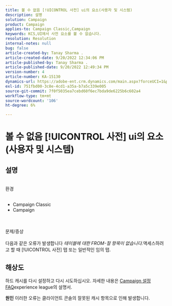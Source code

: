 ```yaml
---
title: 볼 수 없음 [!UICONTROL 사전] ui의 요소(사용자 및 시스템)
description: 설명
solution: Campaign
product: Campaign
applies-to: Campaign Classic,Campaign
keywords: KCS,UI에서 사전 요소를 볼 수 없습니다.
resolution: Resolution
internal-notes: null
bug: false
article-created-by: Tanay Sharma .
article-created-date: 9/20/2022 12:34:06 PM
article-published-by: Tanay Sharma .
article-published-date: 9/20/2022 12:49:34 PM
version-number: 4
article-number: KA-15130
dynamics-url: https://adobe-ent.crm.dynamics.com/main.aspx?forceUCI=1&pagetype=entityrecord&etn=knowledgearticle&id=49ebe07f-e038-ed11-9db1-002248086735
exl-id: 751fbd00-3c8e-4cd1-a35a-b7a5c339e005
source-git-commit: 7f0f5035ea7cebd60f6ec7bda9de6225b6c602a4
workflow-type: tm+mt
source-wordcount: '106'
ht-degree: 6%

---
```


# 볼 수 없음 [!UICONTROL 사전] ui의 요소(사용자 및 시스템)

## 설명

<br>환경<br><br>
- Campaign Classic
- Campaign



<br><br>문제/증상<br><br>
다음과 같은 오류가 발생합니다 *테이블에 대한 FROM-절 항목이 없습니다.*&#x200B;액세스하려고 할 때 [!UICONTROL 사전] 탭 또는 일반적인 임의 탭.


## 해상도






하드 캐시를 다시 설정하고 다시 시도하십시오. 자세한 내용은 [Campaign 설정 FAQ](https://experienceleague.adobe.com/docs/campaign-classic/using/getting-started/starting-with-adobe-campaign/faq/faq-campaign-config.html?lang=en)experience league의 설명서.


<b>원인</b>
이러한 오류는 클라이언트 콘솔의 잘못된 캐시 항목으로 인해 발생합니다.
